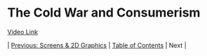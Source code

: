# The Cold War and Consumerism
[Video Link](https://youtu.be/m8i38Yq1wX4)

| [Previous: Screens & 2D Graphics](../23/README.md) | [Table of Contents](../README.md#table-of-contents) | Next |
